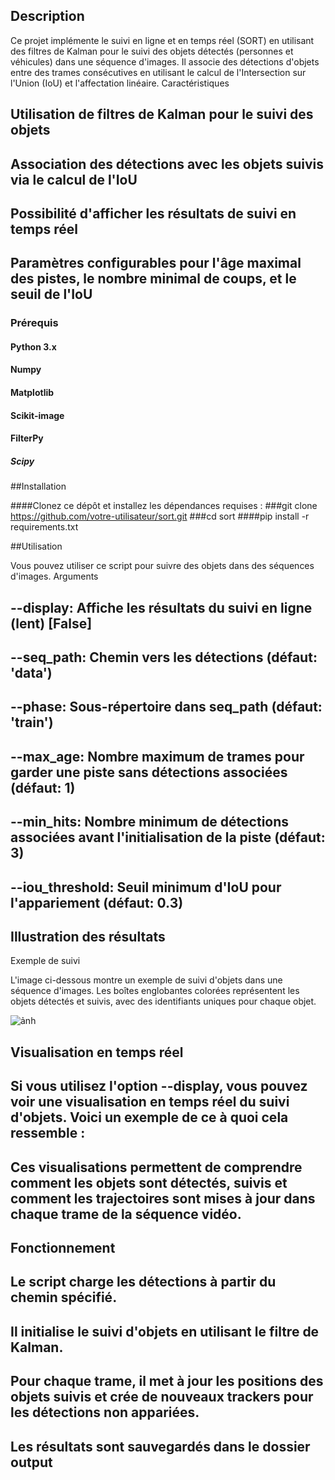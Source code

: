 ## Description

Ce projet implémente le suivi en ligne et en temps réel (SORT) en utilisant des filtres de Kalman pour le suivi des objets détectés (personnes et véhicules) dans une séquence d'images. Il associe des détections d'objets entre des trames consécutives en utilisant le calcul de l'Intersection sur l'Union (IoU) et l'affectation linéaire.
Caractéristiques

   ##  Utilisation de filtres de Kalman pour le suivi des objets
   ##  Association des détections avec les objets suivis via le calcul de l'IoU
   ## Possibilité d'afficher les résultats de suivi en temps réel
   ## Paramètres configurables pour l'âge maximal des pistes, le nombre minimal de coups, et le seuil de l'IoU

### Prérequis

   #### Python 3.x
   #### Numpy
   #### Matplotlib
   #### Scikit-image
   #### FilterPy
   ##### Scipy

##Installation

####Clonez ce dépôt et installez les dépendances requises :
###git clone https://github.com/votre-utilisateur/sort.git
###cd sort
####pip install -r requirements.txt

##Utilisation

Vous pouvez utiliser ce script pour suivre des objets dans des séquences d'images.
Arguments

   ## --display: Affiche les résultats du suivi en ligne (lent) [False]
   ## --seq_path: Chemin vers les détections (défaut: 'data')
  ##  --phase: Sous-répertoire dans seq_path (défaut: 'train')
  ##  --max_age: Nombre maximum de trames pour garder une piste sans détections associées (défaut: 1)
  ##  --min_hits: Nombre minimum de détections associées avant l'initialisation de la piste (défaut: 3)
   ## --iou_threshold: Seuil minimum d'IoU pour l'appariement (défaut: 0.3)

## Illustration des résultats
Exemple de suivi

L'image ci-dessous montre un exemple de suivi d'objets dans une séquence d'images. Les boîtes englobantes colorées représentent les objets détectés et suivis, avec des identifiants uniques pour chaque objet.

![ảnh](https://github.com/user-attachments/assets/1191032b-4dc3-4a47-87d5-ee117f2776b8)

## Visualisation en temps réel

## Si vous utilisez l'option --display, vous pouvez voir une visualisation en temps réel du suivi d'objets. Voici un exemple de ce à quoi cela ressemble :

## Ces visualisations permettent de comprendre comment les objets sont détectés, suivis et comment les trajectoires sont mises à jour dans chaque trame de la séquence vidéo.

##  Fonctionnement

##    Le script charge les détections à partir du chemin spécifié.
##    Il initialise le suivi d'objets en utilisant le filtre de Kalman.
##    Pour chaque trame, il met à jour les positions des objets suivis et crée de nouveaux trackers pour les détections non appariées.
 ##   Les résultats sont sauvegardés dans le dossier output
